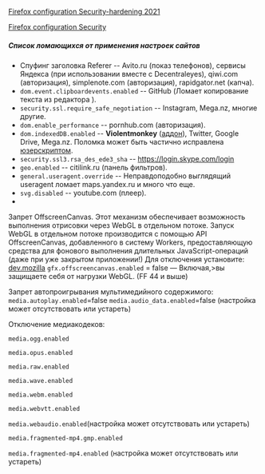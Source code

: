 [Firefox configuration Security-hardening 2021](https://github.com/pyllyukko/user.js) 

[Firefox configuration Security](https://github.com/w008/ghacks-user.js)
##### Список ломающихся от применения настроек сайтов

* Спуфинг заголовка Referer -- Avito.ru (показ телефонов), сервисы Яндекса (при использовании вместе с Decentraleyes), qiwi.com (авторизация), simplenote.com (авторизация), rapidgator.net (капча).
* `dom.event.clipboardevents.enabled` -- GitHub (Ломает копирование текста из редактора ).
* `security.ssl.require_safe_negotiation` -- Instagram, Mega.nz, многие другие.
* `dom.enable_performance` -- pornhub.com (авторизация).
* `dom.indexedDB.enabled` -- **Violentmonkey** ([аддон](https://bugzilla.mozilla.org/show_bug.cgi?id=1335919)), Twitter, Google Drive, Mega.nz. Поломка может быть частично исправлена [юзерскриптом](userjs/no-indexed-db.user.js).
* `security.ssl3.rsa_des_ede3_sha` -- https://login.skype.com/login
* `geo.enabled` -- citilink.ru (панель фильтров).
* `general.useragent.override` -- Неправдоподобно выглядящий useragent ломает maps.yandex.ru и много что еще.
* `svg.disabled` -- youtube.com (плеер).
* 
[ ]( ) 


Запрет OffscreenCanvas. Этот механизм обеспечивает возможность выполнения отрисовки через WebGL в отдельном потоке. Запуск WebGL в отдельном потоке производится с помощью API OffscreenCanvas, добавленного в систему Workers, предоставляющую средства для фонового выполнения длительных JavaScript-операций (даже при уже закрытом приложении!) Для отключения установите: [dev.mozilla](https://developer.mozilla.org/en-US/docs/Web/API/OffscreenCanvas) `gfx.offscreencanvas.enabled` = false — Включая,>вы защищаете себя от нагрузки WebGL. (FF 44 и выше)

Запрет автопроигрывания мультимедийного содержимого:
`media.autoplay.enabled`=false
`media.audio_data.enabled`=false (настройка может отсутствовать или устареть)


Отключение медиакодеков:

`media.ogg.enabled`

`media.opus.enabled`

`media.raw.enabled`

`media.wave.enabled`

`media.webm.enabled`

`media.webvtt.enabled`

`media.webaudio.enabled`(настройка может отсутствовать или устареть)

`media.fragmented-mp4.gmp.enabled`

`media.fragmented-mp4.enabled`   (настройка может отсутствовать или устареть)
